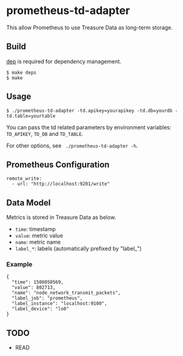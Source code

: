 # prometheus-td-adapter

This allow Prometheus to use Treasure Data as long-term storage.

## Build

[dep](https://github.com/golang/dep) is required for dependency management.

```
$ make deps
$ make
```

## Usage

```
$ ./prometheus-td-adapter -td.apikey=yourapikey -td.db=yourdb -td.table=yourtable
```

You can pass the td related parameters by environment variables: `TD_APIKEY`, `TD_DB` and `TD_TABLE`.

For other options, see ` ./prometheus-td-adapter -h`.

## Prometheus Configuration

```
remote_write:
  - url: "http://localhost:9201/write"
```

## Data Model

Metrics is stored in Treasure Data as below.

- `time`: timestamp
- `value`: metric value
- `name`: metric name
- `label_*`: labels (automatically prefixed by "label_")

### Example

```
{
  "time": 1508050569,
  "value": 802713,
  "name": "node_network_transmit_packets",
  "label_job": "prometheus",
  "label_instance": "localhost:9100",
  "label_device": "lo0"
}
```

## TODO

- READ
